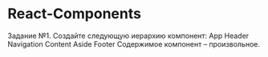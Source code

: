 # React-Components
Задание №1.
Создайте следующую иерархию компонент:
App
   Header
      Navigation
   Content
   Aside
   Footer
Содержимое компонент – произвольное.

